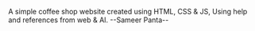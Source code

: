 A simple coffee shop website created using HTML, CSS & JS, Using help and references from web & AI.
--Sameer Panta--
